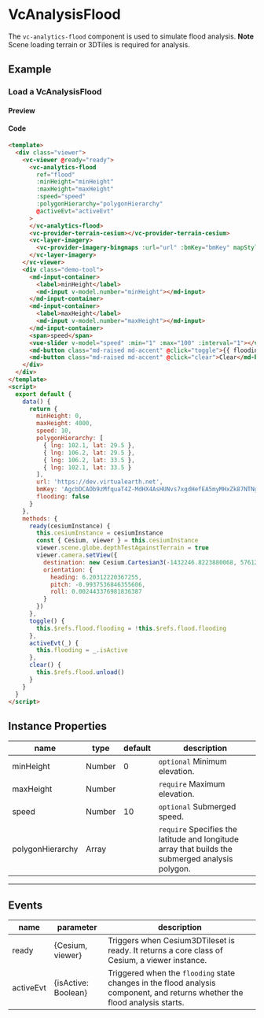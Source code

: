 # VcAnalysisFlood

The `vc-analytics-flood` component is used to simulate flood analysis. **Note** Scene loading terrain or 3DTiles is required for analysis.

## Example

### Load a VcAnalysisFlood

#### Preview

<doc-preview>
  <template>
    <div class="viewer">
      <vc-viewer @ready="ready">
        <vc-analytics-flood
          ref="flood"
          :minHeight="minHeight"
          :maxHeight="maxHeight"
          :speed="speed"
          :polygonHierarchy="polygonHierarchy"
          @activeEvt="activeEvt"
        >
        </vc-analytics-flood>
        <vc-provider-terrain-cesium></vc-provider-terrain-cesium>
        <vc-layer-imagery>
          <vc-provider-imagery-bingmaps :url="url" :bmKey="bmKey" mapStyle="Aerial"></vc-provider-imagery-bingmaps>
        </vc-layer-imagery>
      </vc-viewer>
      <div class="demo-tool">
        <md-input-container>
          <label>minHeight</label>
          <md-input v-model.number="minHeight"></md-input>
        </md-input-container>
        <md-input-container>
          <label>maxHeight</label>
          <md-input v-model.number="maxHeight"></md-input>
        </md-input-container>
        <span>speed</span>
        <vue-slider v-model="speed" :min="1" :max="100" :interval="1"></vue-slider>
        <md-button class="md-raised md-accent" @click="toggle">{{ flooding ? 'Stop' : 'Start' }}</md-button>
        <md-button class="md-raised md-accent" @click="clear">Clear</md-button>
      </div>
    </div>
  </template>
  <script>
    export default {
      data() {
        return {
          minHeight: 0,
          maxHeight: 4000,
          speed: 10,
          polygonHierarchy: [
            { lng: 102.1, lat: 29.5 },
            { lng: 106.2, lat: 29.5 },
            { lng: 106.2, lat: 33.5 },
            { lng: 102.1, lat: 33.5 }
          ],
          url: 'https://dev.virtualearth.net',
          bmKey: 'AgcbDCAOb9zMfquaT4Z-MdHX4AsHUNvs7xgdHefEA5myMHxZk87NTNgdLbG90IE-', // 可到(https://www.bingmapsportal.com/)申请Key。
          flooding: false
        }
      },
      methods: {
        ready(cesiumInstance) {
          this.cesiumInstance = cesiumInstance
          const { Cesium, viewer } = this.cesiumInstance
          viewer.scene.globe.depthTestAgainstTerrain = true
          viewer.camera.setView({
            destination: new Cesium.Cartesian3(-1432246.8223880068, 5761224.588247942, 3297281.1889481535),
            orientation: {
              heading: 6.20312220367255,
              pitch: -0.9937536846355606,
              roll: 0.002443376981836387
            }
          })
        },
        toggle() {
          this.$refs.flood.flooding = !this.$refs.flood.flooding
        },
        activeEvt(_) {
          this.flooding = _.isActive
        },
        clear() {
          this.$refs.flood.unload()
        }
      }
    }
  </script>
</doc-preview>

#### Code

```html
<template>
  <div class="viewer">
    <vc-viewer @ready="ready">
      <vc-analytics-flood
        ref="flood"
        :minHeight="minHeight"
        :maxHeight="maxHeight"
        :speed="speed"
        :polygonHierarchy="polygonHierarchy"
        @activeEvt="activeEvt"
      >
      </vc-analytics-flood>
      <vc-provider-terrain-cesium></vc-provider-terrain-cesium>
      <vc-layer-imagery>
        <vc-provider-imagery-bingmaps :url="url" :bmKey="bmKey" mapStyle="Aerial"></vc-provider-imagery-bingmaps>
      </vc-layer-imagery>
    </vc-viewer>
    <div class="demo-tool">
      <md-input-container>
        <label>minHeight</label>
        <md-input v-model.number="minHeight"></md-input>
      </md-input-container>
      <md-input-container>
        <label>maxHeight</label>
        <md-input v-model.number="maxHeight"></md-input>
      </md-input-container>
      <span>speed</span>
      <vue-slider v-model="speed" :min="1" :max="100" :interval="1"></vue-slider>
      <md-button class="md-raised md-accent" @click="toggle">{{ flooding ? 'Stop' : 'Start' }}</md-button>
      <md-button class="md-raised md-accent" @click="clear">Clear</md-button>
    </div>
  </div>
</template>
<script>
  export default {
    data() {
      return {
        minHeight: 0,
        maxHeight: 4000,
        speed: 10,
        polygonHierarchy: [
          { lng: 102.1, lat: 29.5 },
          { lng: 106.2, lat: 29.5 },
          { lng: 106.2, lat: 33.5 },
          { lng: 102.1, lat: 33.5 }
        ],
        url: 'https://dev.virtualearth.net',
        bmKey: 'AgcbDCAOb9zMfquaT4Z-MdHX4AsHUNvs7xgdHefEA5myMHxZk87NTNgdLbG90IE-', // 可到(https://www.bingmapsportal.com/)申请Key。
        flooding: false
      }
    },
    methods: {
      ready(cesiumInstance) {
        this.cesiumInstance = cesiumInstance
        const { Cesium, viewer } = this.cesiumInstance
        viewer.scene.globe.depthTestAgainstTerrain = true
        viewer.camera.setView({
          destination: new Cesium.Cartesian3(-1432246.8223880068, 5761224.588247942, 3297281.1889481535),
          orientation: {
            heading: 6.20312220367255,
            pitch: -0.9937536846355606,
            roll: 0.002443376981836387
          }
        })
      },
      toggle() {
        this.$refs.flood.flooding = !this.$refs.flood.flooding
      },
      activeEvt(_) {
        this.flooding = _.isActive
      },
      clear() {
        this.$refs.flood.unload()
      }
    }
  }
</script>
```

## Instance Properties

| name             | type   | default | description                                                                                      |
| ---------------- | ------ | ------- | ------------------------------------------------------------------------------------------------ |
| minHeight        | Number | 0       | `optional` Minimum elevation.                                                                    |
| maxHeight        | Number |         | `require` Maximum elevation.                                                                     |
| speed            | Number | 10      | `optional` Submerged speed.                                                                      |
| polygonHierarchy | Array  |         | `require` Specifies the latitude and longitude array that builds the submerged analysis polygon. |

---

## Events

| name      | parameter           | description                                                                                                                 |
| --------- | ------------------- | --------------------------------------------------------------------------------------------------------------------------- |
| ready     | {Cesium, viewer}    | Triggers when Cesium3DTileset is ready. It returns a core class of Cesium, a viewer instance.                               |
| activeEvt | {isActive: Boolean} | Triggered when the `flooding` state changes in the flood analysis component, and returns whether the flood analysis starts. |
